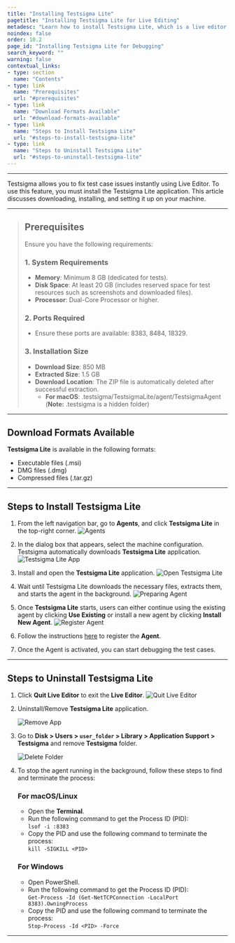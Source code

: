 ```yaml
---
title: "Installing Testsigma Lite"
pagetitle: "Installing Testsigma Lite for Live Editing"
metadesc: "Learn how to install Testsigma Lite, which is a live editor for Test Cases | Testsigma Lite gives you complete control over test case execution and debugging to modify test steps immediately"
noindex: false
order: 10.2
page_id: "Installing Testsigma Lite for Debugging"
search_keyword: ""
warning: false
contextual_links:
- type: section
  name: "Contents"
- type: link
  name: "Prerequisites"
  url: "#prerequisites"
- type: link
  name: "Download Formats Available"
  url: "#download-formats-available"
- type: link
  name: "Steps to Install Testsigma Lite"
  url: "#steps-to-install-testsigma-lite"
- type: link
  name: "Steps to Uninstall Testsigma Lite"
  url: "#steps-to-uninstall-testsigma-lite"
---
```


---

Testsigma allows you to fix test case issues instantly using Live Editor. To use this feature, you must install the Testsigma Lite application. This article discusses downloading, installing, and setting it up on your machine.

---

> ## **Prerequisites**
>
> Ensure you have the following requirements:
> 
> ### **1. System Requirements**
>    - **Memory**: Minimum 8 GB (dedicated for tests).
>    - **Disk Space**: At least 20 GB (includes reserved space for test resources such as screenshots and downloaded files).
>    - **Processor**: Dual-Core Processor or higher.
>   
> ### **2. Ports Required**
>    - Ensure these ports are available: 8383, 8484, 18329.
> 
> ### **3. Installation Size**
>    - **Download Size**: 850 MB
>    - **Extracted Size**: 1.5 GB
>    - **Download Location**: The ZIP file is automatically deleted after successful extraction. 
>        - **For macOS**: .testsigma/TestsigmaLite/agent/TestsigmaAgent (**Note:** .testsigma is a hidden folder)

---

## **Download Formats Available**

**Testsigma Lite** is available in the following formats:
   - Executable files (.msi)
   - DMG files (.dmg)
   - Compressed files (.tar.gz)

---

## **Steps to Install Testsigma Lite**

1. From the left navigation bar, go to **Agents**, and click **Testsigma Lite** in the top-right corner.
   ![Agents](https://s3.amazonaws.com/static-docs.testsigma.com/new_images/projects/applications/Testsigma_Lite_Agents.png)

2. In the dialog box that appears, select the machine configuration. Testsigma automatically downloads **Testsigma Lite** application.
   ![Testsigma Lite App](https://s3.amazonaws.com/static-docs.testsigma.com/new_images/projects/applications/Download_Testsigma_Lite_Dropdown.png)

3. Install and open the **Testsigma Lite** application.
   ![Open Testsigma Lite](https://s3.amazonaws.com/static-docs.testsigma.com/new_images/projects/applications/Testsigma_Lite.png)

4. Wait until Testsigma Lite downloads the necessary files, extracts them, and starts the agent in the background.
   ![Preparing Agent](https://s3.amazonaws.com/static-docs.testsigma.com/new_images/projects/applications/PreparingAgent.png)

5. Once **Testsigma Lite** starts, users can either continue using the existing agent by clicking **Use Existing** or install a new agent by clicking **Install New Agent**.
   ![Register Agent](https://s3.amazonaws.com/static-docs.testsigma.com/new_images/projects/applications/Lite_Installer_Options.png)

5. Follow the instructions [here](https://testsigma.com/docs/agent/setup-on-windows-mac-linux/#register-the-testsigma-agent) to register the **Agent**.

6. Once the Agent is activated, you can start debugging the test cases.

---

## **Steps to Uninstall Testsigma Lite**

1. Click **Quit Live Editor** to exit the **Live Editor**.
   ![Quit Live Editor](https://s3.amazonaws.com/static-docs.testsigma.com/new_images/projects/applications/Quit_Live_Editor.png)
   
2. Uninstall/Remove **Testsigma Lite** application.
   
   ![Remove App](https://s3.amazonaws.com/static-docs.testsigma.com/new_images/projects/applications/Remove_Testsigma_Lite.png)

3. Go to **Disk > Users > `user_folder` > Library > Application Support > Testsigma** and remove **Testsigma** folder.
   
   ![Delete Folder](https://s3.amazonaws.com/static-docs.testsigma.com/new_images/projects/applications/Remove_Testsigma_Folder.png)

4. To stop the agent running in the background, follow these steps to find and terminate the process:


   ### **For macOS/Linux**
      - Open the **Terminal**.
      - Run the following command to get the Process ID (PID): <br>
        `lsof -i :8383`
      - Copy the PID and use the following command to terminate the process:<br>
        `kill -SIGKILL <PID>`


   ### **For Windows**
      - Open PowerShell.
      - Run the following command to get the Process ID (PID):<br>
        `Get-Process -Id (Get-NetTCPConnection -LocalPort 8383).OwningProcess`
      - Copy the PID and use the following command to terminate the process:<br>
        `Stop-Process -Id <PID> -Force`


---